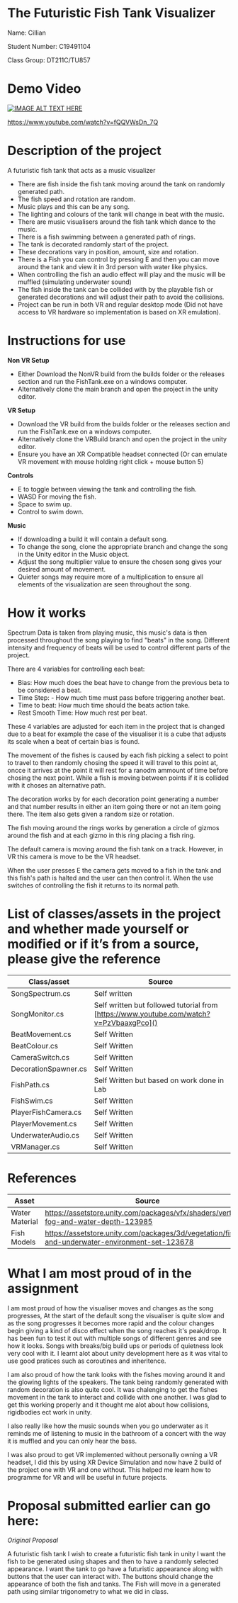 # The Futuristic Fish Tank Visualizer

Name: Cillian

Student Number: C19491104

Class Group: DT211C/TU857

# Demo Video

[![IMAGE ALT TEXT HERE](https://user-images.githubusercontent.com/55165823/207372677-99a604e9-8cf5-4dc9-bf08-97261aee40f7.png)](https://www.youtube.com/watch?v=fQQVWsDn_7Q)

https://www.youtube.com/watch?v=fQQVWsDn_7Q

# Description of the project

A futuristic fish tank that acts as a music visualizer

 - There are fish  inside the fish tank moving around the tank on randomly generated path.
 - The fish speed and rotation are random.
 - Music plays and this can be any song.
 - The lighting and colours of the tank will change in beat with the music.
 - There are music visualisers around the fish tank which dance to the music.
 - There is a fish swimming between a generated path of rings.
 - The tank is decorated randomly start of the project.
 - These decorations vary in position, amount, size and rotation.
 - There is a Fish you can control by pressing E and then you can move around the tank and view it in 3rd person with water like physics.
 - When controlling the fish an audio effect will play and the music will be muffled (simulating underwater sound)
 - The fish inside the tank can be collided with by the playable fish or generated decorations and will adjust their path to avoid the collisions.
 - Project can be run in both VR and regular desktop mode (Did not have access to VR hardware so implementation is based on XR emulation).
 
# Instructions for use

**Non VR Setup**

 - Either Download the NonVR build from the builds folder or the releases section and run the FishTank.exe on a windows computer.
 - Alternatively clone the main branch and open the project in the unity editor.

**VR Setup**

 - Download the VR build from the builds folder or the releases section and run the FishTank.exe on a windows computer.
 - Alternatively clone the VRBuild branch and open the project in the unity editor.
 - Ensure you have an XR Compatible headset connected (Or can emulate VR movement with mouse holding right click + mouse button 5)
 
**Controls**

 - E to toggle between viewing the tank and controlling the fish.
 - WASD For moving the fish.
 - Space to swim up.
 - Control to swim down.

**Music**

 - If downloading a build it will contain a default song.
 - To change the song, clone the appropriate branch and change the song in the Unity editor in the Music object.
 - Adjust the song multiplier value to ensure the chosen song gives your desired amount of movement.
 - Quieter songs may require more of a multiplication to ensure all elements of the visualization are seen throughout the song.


# How it works

Spectrum Data is taken from playing music, this music's data is then processed throughout the song playing to find "beats" in the song.
Different intensity and frequency of beats will be used to control different parts of the project.

There are 4 variables for controlling each beat:
 - Bias: How much does the beat have to change from the previous beta to be considered a beat.
 - Time Step: - How much time must pass before triggering another beat.
 - Time to beat: How much time should the beats action take.
 - Rest Smooth Time: How much rest per beat.
 
These 4 variables are adjusted for each item in the project that is changed due to a beat for example the case of the visualiser it is a cube that adjusts its scale when a beat of certain bias is found.

The movement of the fishes is caused by each fish picking a select to point to travel to then randomly chosing the speed it will travel to this point at, oncce it arrives at the point it will rest for a ranodm ammount of time before chosing the next point. While a fish is moving between points if it is collided with it choses an alternative path.

The decoration works by for each decoration point generating a number and that number results in either an item going there or not an item going there. The item also gets given a random size or rotation.

The fish moving around the rings works by generation a circle of gizmos around the fish and at each gizmo in this ring placing a fish ring.

The default camera is moving around the fish tank on a track. However, in VR this camera is move to be the VR headset.

When the user presses E the camera gets moved to a fish in the tank and this fish's path is halted and the user can then control it. When the use switches of controlling the fish it returns to its normal path.

# List of classes/assets in the project and whether made yourself or modified or if it’s from a source, please give the reference

| Class/asset | Source |
|-----------|-----------|
| SongSpectrum.cs | Self written  |
| SongMonitor.cs | Self written but followed tutorial from [https://www.youtube.com/watch?v=PzVbaaxgPco]() |
| BeatMovement.cs | Self Written |
| BeatColour.cs | Self Written |
| CameraSwitch.cs | Self Written |
| DecorationSpawner.cs | Self Written |
| FishPath.cs | Self Written but based on work done in Lab |
| FishSwim.cs | Self Written |
| PlayerFishCamera.cs | Self Written |
| PlayerMovement.cs | Self Written |
| UnderwaterAudio.cs | Self Written |
| VRManager.cs | Self Written |


# References
| Asset | Source |
|-----------|-----------|
| Water Material | https://assetstore.unity.com/packages/vfx/shaders/vertical-fog-and-water-depth-123985 |
| Fish Models | https://assetstore.unity.com/packages/3d/vegetation/fishes-and-underwater-environment-set-123678  |

# What I am most proud of in the assignment

I am most proud of how the visualiser moves and changes as the song progresses, At the start of the default song the visualiser is quite slow and as the song progresses it becomes more rapid and the colour changes begin giving a kind of disco effect when the song reaches it's peak/drop. It has been fun to test it out with multiple songs of different genres and see how it looks. Songs with breaks/big build ups or periods of quietness look very cool with it. I learnt alot about unity development here as it was vital to use good pratices such as coroutines and inheritence.

I am also proud of how the tank looks with the fishes moving around it and the glowing lights of the speakers. The tank being randomly generated with random decoration is also quite cool. It was chalenging to get the fishes movement in the tank to interact and collide with one another. I was glad to get this working properly and it thought me alot about how collisions, rigidbodies ect work in unity.

I also really like how the music sounds when you go underwater as it reminds me of listening to music in the bathroom of a concert with the way it is muffled and you can only hear the bass.

I was also proud to get VR implemented without personally owning a VR headset, I did this by using XR Device Simulation and now have 2 build of the project one with VR and one without. This helped me learn how to programme for VR and will be useful in future projects.


# Proposal submitted earlier can go here:

*Original Proposal*

A futuristic fish tank
I wish to create a futuristic fish tank in unity
I want the fish to be generated using shapes and then to have a randomly selected appearance.
I want the tank to go have a futuristic appearance along with buttons that the user can interact with.
The buttons should change the appearance of both the fish and tanks.
The Fish will move in a generated path using similar trigonometry to what we did in class.





